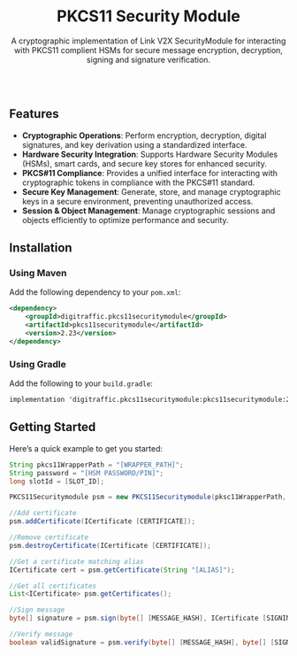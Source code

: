 
<div align="center">
    <h1>PKCS11 Security Module</h1>
    <p>A cryptographic implementation of Link V2X SecurityModule for interacting with PKCS11 complient HSMs for secure message encryption, decryption, signing and signature verification.</p>
</br>
</br>
</div>

## Features

- **Cryptographic Operations**: Perform encryption, decryption, digital signatures, and key derivation using a standardized interface.
- **Hardware Security Integration**: Supports Hardware Security Modules (HSMs), smart cards, and secure key stores for enhanced security.
- **PKCS#11 Compliance**: Provides a unified interface for interacting with cryptographic tokens in compliance with the PKCS#11 standard.
- **Secure Key Management**: Generate, store, and manage cryptographic keys in a secure environment, preventing unauthorized access.
- **Session & Object Management**: Manage cryptographic sessions and objects efficiently to optimize performance and security.

## Installation

### Using Maven
Add the following dependency to your `pom.xml`:
```xml
<dependency>
    <groupId>digitraffic.pkcs11securitymodule</groupId>
    <artifactId>pkcs11securitymodule</artifactId>
    <version>2.23</version>
</dependency>
```
### Using Gradle
Add the following to your `build.gradle`:
```xml
implementation 'digitraffic.pkcs11securitymodule:pkcs11securitymodule:2.23'
```

## Getting Started
Here’s a quick example to get you started:
```java
String pkcs11WrapperPath = "[WRAPPER_PATH]";
String password = "[HSM PASSWORD/PIN]";
long slotId = [SLOT_ID];

PKCS11Securitymodule psm = new PKCS11Securitymodule(pksc11WrapperPath, password, slotId, [OPTIONAL INSTANCE OF ILogger]);

//Add certificate
psm.addCertificate(ICertificate [CERTIFICATE]);

//Remove certificate
psm.destroyCertificate(ICertificate [CERTIFICATE]);

//Get a certificate matching alias
ICertificate cert = psm.getCertificate(String "[ALIAS]");

//Get all certificates
List<ICertificate> psm.getCertificates();

//Sign message
byte[] signature = psm.sign(byte[] [MESSAGE_HASH], ICertificate [SIGNING_CERTIFICATE]);

//Verify message
boolean validSignature = psm.verify(byte[] [MESSAGE_HASH], byte[] [SIGNATURE], ICertificate [SIGNING_CERTIFICATE]);
```

